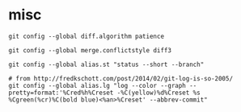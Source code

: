 misc
====

    git config --global diff.algorithm patience

    git config --global merge.conflictstyle diff3

    git config --global alias.st "status --short --branch"

    # from http://fredkschott.com/post/2014/02/git-log-is-so-2005/
    git config --global alias.lg "log --color --graph --pretty=format:'%Cred%h%Creset -%C(yellow)%d%Creset %s %Cgreen(%cr)%C(bold blue)<%an>%Creset' --abbrev-commit"

